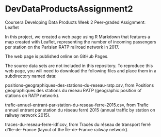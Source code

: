 # DevDataProductsAssignment2
Coursera Developing Data Products Week 2 Peer-graded Assignment: Leaflet

In this project, we created a web page using R Markdown that features a map created with Leaflet, representing the number of incoming passengers per station on the Parisian RATP railroad network in 2017.

The web page is published online on GitHub Pages.

The source data sets are not included in this repository. To reproduce this web page, you will need to download the following files and place them in a subdirectory named data:

positions-geographiques-des-stations-du-reseau-ratp.csv, from Positions géographiques des stations du réseau RATP (geographic position of stations on RATP network).

trafic-annuel-entrant-par-station-du-reseau-ferre-2015.csv, from Trafic annuel entrant par station du réseau ferré 2015 (annual traffic by station on railway network 2015).

traces-du-reseau-ferre-idf.csv, from Tracés du réseau de transport ferré d'Ile-de-France (layout of the Île-de-France railway network).
